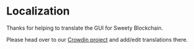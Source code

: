 # Localization

Thanks for helping to translate the GUI for Sweety Blockchain.

Please head over to our [Crowdin project](https://crowdin.com/project/sweety-blockchain/) and add/edit translations there.
